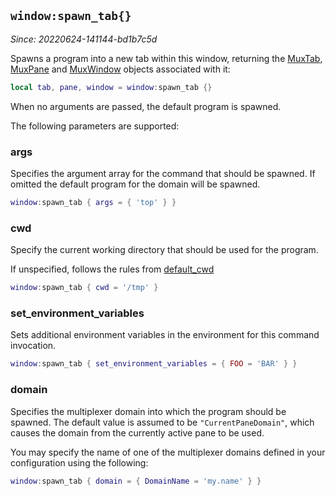 ## `window:spawn_tab{}`

*Since: 20220624-141144-bd1b7c5d*

Spawns a program into a new tab within this window, returning the
[MuxTab](../MuxTab/index.md), [MuxPane](../MuxPane/index.md) and
[MuxWindow](index.md) objects associated with it:

```lua
local tab, pane, window = window:spawn_tab {}
```

When no arguments are passed, the default program is spawned.

The following parameters are supported:

### args

Specifies the argument array for the command that should be spawned.
If omitted the default program for the domain will be spawned.

```lua
window:spawn_tab { args = { 'top' } }
```

### cwd

Specify the current working directory that should be used for
the program.

If unspecified, follows the rules from [default_cwd](../config/default_cwd.md)

```lua
window:spawn_tab { cwd = '/tmp' }
```

### set_environment_variables

Sets additional environment variables in the environment for
this command invocation.

```lua
window:spawn_tab { set_environment_variables = { FOO = 'BAR' } }
```

### domain

Specifies the multiplexer domain into which the program should
be spawned.  The default value is assumed to be `"CurrentPaneDomain"`,
which causes the domain from the currently active pane to be used.

You may specify the name of one of the multiplexer domains
defined in your configuration using the following:

```lua
window:spawn_tab { domain = { DomainName = 'my.name' } }
```


